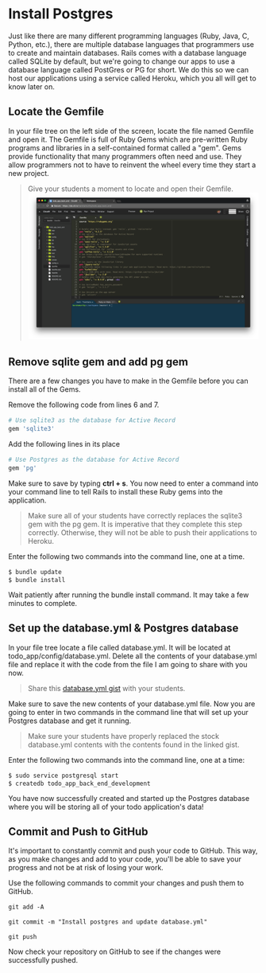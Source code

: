 # Install Postgres
Just like there are many different programming languages (Ruby, Java, C, Python, etc.), there are multiple database languages that programmers use to create and maintain databases. Rails comes with a database language called SQLite by default, but we're going to change our apps to use a database language called PostGres or PG for short. We do this so we can host our applications using a service called Heroku, which you all will get to know later on.

## Locate the Gemfile
In your file tree on the left side of the screen, locate the file named Gemfile and open it. The Gemfile is full of Ruby Gems which are pre-written Ruby programs and libraries in a self-contained format called a "gem". Gems provide functionality that many programmers often need and use. They allow programmers not to have to reinvent the wheel every time they start a new project.

>Give your students a moment to locate and open their Gemfile.
![Gemfile](/images/install_postgres/01.png "Gemfile")

## Remove sqlite gem and add pg gem
There are a few changes you have to make in the Gemfile before you can install all of the Gems.

Remove the following code from lines 6 and 7.
```Ruby
# Use sqlite3 as the database for Active Record
gem 'sqlite3'
```

Add the following lines in its place
```Ruby
# Use Postgres as the database for Active Record
gem 'pg'
```

Make sure to save by typing **ctrl + s**. You now need to enter a command into your command line to tell Rails to install these Ruby gems into the application.

>Make sure all of your students have correctly replaces the sqlite3 gem with the pg gem. It is imperative that they complete this step correctly. Otherwise, they will not be able to push their applications to Heroku.

Enter the following two commands into the command line, one at a time.
```Shell
$ bundle update
$ bundle install
```

Wait patiently after running the bundle install command. It may take a few minutes to complete.

## Set up the database.yml & Postgres database

In your file tree locate a file called database.yml. It will be located at todo_app/config/database.yml. Delete all the contents of your database.yml file and replace it with the code from the file I am going to share with you now.

>Share this [database.yml gist](https://gist.github.com/harshamurthy/7bdd2aa91d9232d591424794e6d8ce04 "database.yml") with your students.

Make sure to save the new contents of your database.yml file. Now you are going to enter in two commands in the command line that will set up your Postgres database and get it running.

>Make sure your students have properly replaced the stock database.yml contents with the contents found in the linked gist.

Enter the following two commands into the command line, one at a time:
```Shell
$ sudo service postgresql start
$ createdb todo_app_back_end_development
```

You have now successfully created and started up the Postgres database where you will be storing all of your todo application's data!

## Commit and Push to GitHub
It's important to constantly commit and push your code to GitHub. This way, as you make changes and add to your code, you'll be able to save your progress and not be at risk of losing your work.

Use the following commands to commit your changes and push them to GitHub.

```shell
git add -A
```

```shell
git commit -m "Install postgres and update database.yml"
```

```shell
git push
```

Now check your repository on GitHub to see if the changes were successfully pushed.
